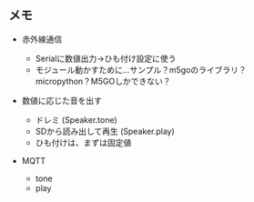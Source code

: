 ## メモ

* 赤外線通信
  * Serialに数値出力->ひも付け設定に使う
  * モジュール動かすために…サンプル？m5goのライブラリ？micropython？M5GOしかできない？
* 数値に応じた音を出す
  * ドレミ (Speaker.tone)
  * SDから読み出して再生 (Speaker.play)
  * ひも付けは、まずは固定値

* MQTT
  * tone
  * play